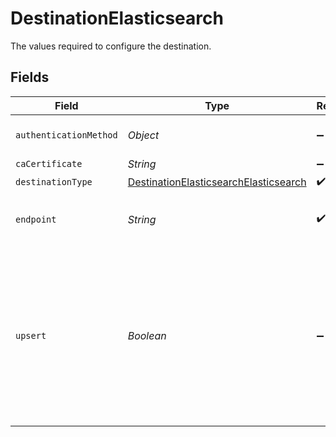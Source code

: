 # DestinationElasticsearch

The values required to configure the destination.


## Fields

| Field                                                                                                                                                                               | Type                                                                                                                                                                                | Required                                                                                                                                                                            | Description                                                                                                                                                                         |
| ----------------------------------------------------------------------------------------------------------------------------------------------------------------------------------- | ----------------------------------------------------------------------------------------------------------------------------------------------------------------------------------- | ----------------------------------------------------------------------------------------------------------------------------------------------------------------------------------- | ----------------------------------------------------------------------------------------------------------------------------------------------------------------------------------- |
| `authenticationMethod`                                                                                                                                                              | *Object*                                                                                                                                                                            | :heavy_minus_sign:                                                                                                                                                                  | The type of authentication to be used                                                                                                                                               |
| `caCertificate`                                                                                                                                                                     | *String*                                                                                                                                                                            | :heavy_minus_sign:                                                                                                                                                                  | CA certificate                                                                                                                                                                      |
| `destinationType`                                                                                                                                                                   | [DestinationElasticsearchElasticsearch](../../models/shared/DestinationElasticsearchElasticsearch.md)                                                                               | :heavy_check_mark:                                                                                                                                                                  | N/A                                                                                                                                                                                 |
| `endpoint`                                                                                                                                                                          | *String*                                                                                                                                                                            | :heavy_check_mark:                                                                                                                                                                  | The full url of the Elasticsearch server                                                                                                                                            |
| `upsert`                                                                                                                                                                            | *Boolean*                                                                                                                                                                           | :heavy_minus_sign:                                                                                                                                                                  | If a primary key identifier is defined in the source, an upsert will be performed using the primary key value as the elasticsearch doc id. Does not support composite primary keys. |
